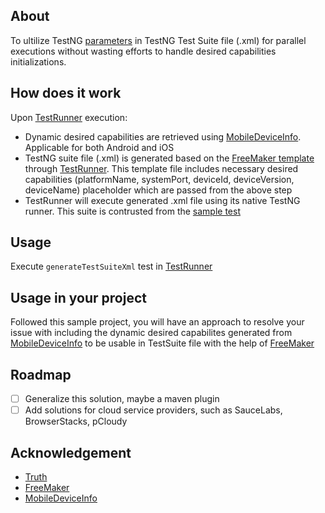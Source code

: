 ## About
To ultilize TestNG [parameters](https://testng.org/doc/documentation-main.html#parameters) in TestNG Test Suite file (.xml) for parallel executions without wasting efforts to handle desired capabilities initializations.

## How does it work
Upon [TestRunner](https://github.com/zarashima/dynamic-capabilities/blob/master/src/test/java/runner/TestRunner.java) execution:
* Dynamic desired capabilities are retrieved using [MobileDeviceInfo](https://github.com/Testinium/MobileDeviceInfo). Applicable for both Android and iOS
* TestNG suite file (.xml) is generated based on the [FreeMaker template](https://github.com/zarashima/dynamic-capabilities/blob/master/suites/template.ftl) through [TestRunner](https://github.com/zarashima/dynamic-capabilities/blob/77e4e8e334e9f38bae40ea4aa599f16e70b4d1b4/src/test/java/TestRunner.java#L27). This template file includes necessary desired capabilities (platformName, systemPort, deviceId, deviceVersion, deviceName) placeholder which are passed from the above step
* TestRunner will execute generated .xml file using its native TestNG runner. This suite is contrusted from the [sample test](https://github.com/zarashima/dynamic-capabilities/blob/master/src/test/java/sample/SampleTest.java)

## Usage
Execute `generateTestSuiteXml` test in [TestRunner](https://github.com/zarashima/dynamic-capabilities/blob/2961b0b37d56a6406a293074ef9bdaf77070ca95/src/test/java/TestRunner.java#L22)

## Usage in your project
Followed this sample project, you will have an approach to resolve your issue with including the dynamic desired capabilites generated from [MobileDeviceInfo](https://github.com/Testinium/MobileDeviceInfo) to be usable in TestSuite file with the help of [FreeMaker](https://freemarker.apache.org/)

## Roadmap
- [ ] Generalize this solution, maybe a maven plugin
- [ ] Add solutions for cloud service providers, such as SauceLabs, BrowserStacks, pCloudy

## Acknowledgement
* [Truth](https://truth.dev/)
* [FreeMaker](https://freemarker.apache.org/)
* [MobileDeviceInfo](https://github.com/Testinium/MobileDeviceInfo/)
